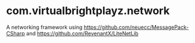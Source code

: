 # com.virtualbrightplayz.network

A networking framework using https://github.com/neuecc/MessagePack-CSharp and https://github.com/RevenantX/LiteNetLib